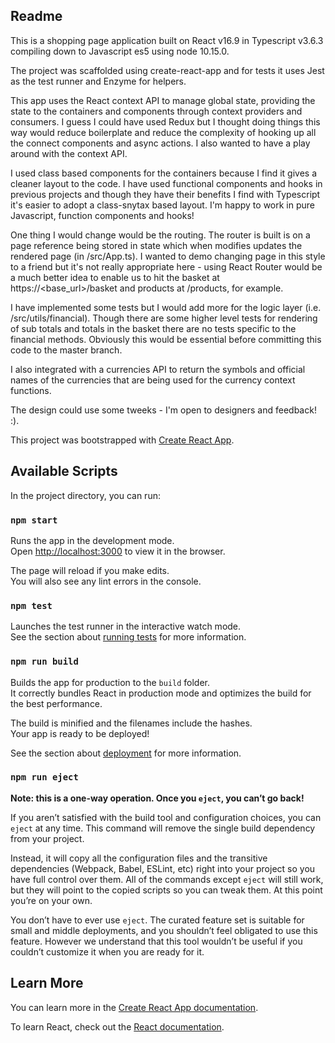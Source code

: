## Readme

This is a shopping page application built on React v16.9 in Typescript v3.6.3 compiling down to Javascript es5 using node 10.15.0. 

The project was scaffolded using create-react-app and for tests it uses Jest as the test runner and Enzyme for helpers. 

This app uses the React context API to manage global state, providing the state to the containers and components through context providers and consumers. I guess I could have used Redux but I thought doing things this way would reduce boilerplate and reduce the complexity of hooking up all the connect components and async actions. I also wanted to have a play around with the context API.

I used class based components for the containers because I find it gives a cleaner layout to the code. I have used functional components and hooks in previous projects and though they have their benefits I find with Typescript it's easier to adopt a class-snytax based layout. I'm happy to work in pure Javascript, function components and hooks!

One thing I would change would be the routing. The router is built is on a page reference being stored in state which when modifies updates the rendered page (in /src/App.ts). I wanted to demo changing page in this style to a friend but it's not really appropriate here - using React Router would be a much better idea to enable us to hit the basket at https://<base_url>/basket and products at /products, for example.

I have implemented some tests but I would add more for the logic layer (i.e. /src/utils/financial). Though there are some higher level tests for rendering of sub totals and totals in the basket there are no tests specific to the financial methods. Obviously this would be essential before committing this code to the master branch.

I also integrated with a currencies API to return the symbols and official names of the currencies that are being used for the currency context functions.

The design could use some tweeks - I'm open to designers and feedback! :).

This project was bootstrapped with [Create React App](https://github.com/facebook/create-react-app).

## Available Scripts

In the project directory, you can run:

### `npm start`

Runs the app in the development mode.<br>
Open [http://localhost:3000](http://localhost:3000) to view it in the browser.

The page will reload if you make edits.<br>
You will also see any lint errors in the console.

### `npm test`

Launches the test runner in the interactive watch mode.<br>
See the section about [running tests](https://facebook.github.io/create-react-app/docs/running-tests) for more information.

### `npm run build`

Builds the app for production to the `build` folder.<br>
It correctly bundles React in production mode and optimizes the build for the best performance.

The build is minified and the filenames include the hashes.<br>
Your app is ready to be deployed!

See the section about [deployment](https://facebook.github.io/create-react-app/docs/deployment) for more information.

### `npm run eject`

**Note: this is a one-way operation. Once you `eject`, you can’t go back!**

If you aren’t satisfied with the build tool and configuration choices, you can `eject` at any time. This command will remove the single build dependency from your project.

Instead, it will copy all the configuration files and the transitive dependencies (Webpack, Babel, ESLint, etc) right into your project so you have full control over them. All of the commands except `eject` will still work, but they will point to the copied scripts so you can tweak them. At this point you’re on your own.

You don’t have to ever use `eject`. The curated feature set is suitable for small and middle deployments, and you shouldn’t feel obligated to use this feature. However we understand that this tool wouldn’t be useful if you couldn’t customize it when you are ready for it.

## Learn More

You can learn more in the [Create React App documentation](https://facebook.github.io/create-react-app/docs/getting-started).

To learn React, check out the [React documentation](https://reactjs.org/).

